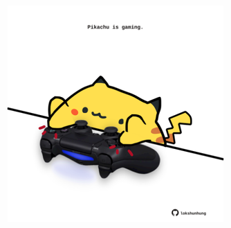 <!-- built at 01/10/2022, 21:00:56 UTC -->
<p align="center">
  <img width="500" height="500" src="./ReadmeImage.svg">
</p>
